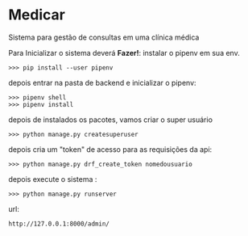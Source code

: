# Medicar
Sistema para gestão de consultas em uma clínica médica


Para Inicializar o sistema deverá **Fazer!**:
instalar o pipenv em sua env.
	
	>>> pip install --user pipenv
	
depois entrar na pasta de backend e inicializar o pipenv:
	   
	>>> pipenv shell
	>>> pipenv install
depois de instalados os pacotes, vamos criar o super usuário	 
	
	>>> python manage.py createsuperuser
	
depois cria um "token" de acesso para as requisições da api:
	
	>>> python manage.py drf_create_token nomedousuario
depois execute o sistema :
		
	>>> python manage.py runserver

url:

	http://127.0.0.1:8000/admin/




